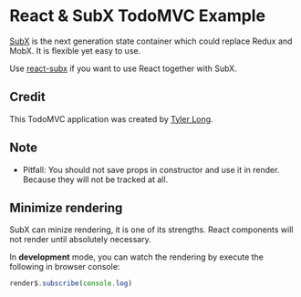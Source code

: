 # React & SubX TodoMVC Example

[SubX](https://github.com/tylerlong/subx) is the next generation state container which could replace Redux and MobX. It is flexible yet easy to use.

Use [react-subx](https://github.com/tylerlong/react-subx) if you want to use React together with SubX.


## Credit

This TodoMVC application was created by [Tyler Long](https://github.com/tylerlong).


## Note

- Pitfall: You should not save props in constructor and use it in render. Because they will not be tracked at all.


## Minimize rendering

SubX can minize rendering, it is one of its strengths. React components will not render until absolutely necessary.

In **development** mode, you can watch the rendering by execute the following in browser console:

```js
render$.subscribe(console.log)
```
